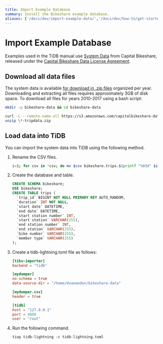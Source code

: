 ```yaml
---
title: Import Example Database
summary: Install the Bikeshare example database.
aliases: ['/docs/dev/import-example-data/','/docs/dev/how-to/get-started/import-example-database/']
---
```


# Import Example Database

Examples used in the TiDB manual use [System Data](https://www.capitalbikeshare.com/system-data) from Capital Bikeshare, released under the [Capital Bikeshare Data License Agreement](https://www.capitalbikeshare.com/data-license-agreement).

## Download all data files

The system data is available [for download in .zip files](https://s3.amazonaws.com/capitalbikeshare-data/index.html) organized per year. Downloading and extracting all files requires approximately 3GB of disk space. To download all files for years 2010-2017 using a bash script:

```bash
mkdir -p bikeshare-data && cd bikeshare-data

curl -L --remote-name-all https://s3.amazonaws.com/capitalbikeshare-data/{2010..2017}-capitalbikeshare-tripdata.zip
unzip \*-tripdata.zip
```

## Load data into TiDB

You can import the system data into TiDB using the following method.

1. Rename the CSV files.

    ```bash
    i=1; for csv in *csv; do mv $csv bikeshare.trips.$(printf "%03d" $i).csv; i=$((i+1)); done
    ```

2. Create the database and table.

    ```sql
    CREATE SCHEMA bikeshare;
    USE bikeshare;
    CREATE TABLE trips (
      `trip_id` BIGINT NOT NULL PRIMARY KEY AUTO_RANDOM,
      `duration` INT NOT NULL,
      `start date` DATETIME,
      `end date` DATETIME,
      `start station number` INT,
      `start station` VARCHAR(255),
      `end station number` INT,
      `end station` VARCHAR(255),
      `bike number` VARCHAR(255),
      `member type` VARCHAR(255)
    );
    ```

3. Create a tidb-lightning.toml file as follows:

    ```toml
    [tikv-importer]
    backend = "tidb"

    [mydumper]
    no-schema = true
    data-source-dir = "/home/dvaneeden/bikeshare-data"

    [mydumper.csv]
    header = true

    [tidb]
    host = "127.0.0.1"
    port = 4000
    user = "root"
    ```

4. Run the following command.

    ```shell
    tiup tidb-lightning -c tidb-lightning.toml
    ```
